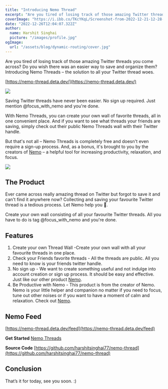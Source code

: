 ```yaml
---
title: "Introducing Nemo Thread"
excerpt: "Are you tired of losing track of those amazing Twitter threads you come across? Do you wish there was an easier way to save and organize them? Introducing Nemo Threads – the solution to all your Twitter thread woes."
coverImage: "https://i.ibb.co/TKcYKqL/Screenshot-from-2022-12-21-12-28-00.png"
date: "2022-12-26T12:04:07.322Z"
author:
  name: Harshit Singhai
  picture: "/images/profile.jpg"
ogImage:
  url: "/assets/blog/dynamic-routing/cover.jpg"
---
```


Are you tired of losing track of those amazing Twitter threads you come across? Do you wish there was an easier way to save and organize them? Introducing Nemo Threads – the solution to all your Twitter thread woes.

[https://nemo-thread.deta.dev/](https://nemo-thread.deta.dev/)

<img src='https://i.ibb.co/TKcYKqL/Screenshot-from-2022-12-21-12-28-00.png' />

Saving Twitter threads have never been easier. No sign up required. Just mention @focus_with_nemo and you're done.

With Nemo Threads, you can create your own wall of favorite threads, all in one convenient place. And if you want to see what threads your friends are saving, simply check out their public Nemo Threads wall with their Twitter handle.

But that's not all – Nemo Threads is completely free and doesn't even require a sign-up process. And, as a bonus, it's brought to you by the creators of [Nemo](https://nemo-landing-page.netlify.app/) – a helpful tool for increasing productivity, relaxation, and focus.

<img src='https://media.tenor.com/Kt8pNHXHLKwAAAAC/module-free.gif' />

## The Product

Ever came across really amazing thread on Twitter but forgot to save it and can't find it anywhere now? Collecting and saving your favourite Twitter thread is a tedious process. Let Nemo help you 🙂.

Create your own wall consisting of all your favourite Twitter threads. All you have to do is tag @focus_with_nemo and you're done.

## Features

1. Create your own Thread Wall -Create your own wall with all your favourite threads in one place.
2. Check your Friends favorite threads - All the threads are public. All you need to know is your friends twitter handle.
3. No sign up - We want to create something useful and not indulge into account creation or sign up process. It should be easy and effective. Just like our other product [Nemo](https://nemo-landing-page.netlify.app/).
4. Be Productive with Nemo - This product is from the creator of Nemo. Nemo is your little helper and companion no matter if you need to focus, tune out other noises or if you want to have a moment of calm and relaxation. Check out [Nemo](https://nemo-landing-page.netlify.app/).

## Nemo Feed

[https://nemo-thread.deta.dev/feed](https://nemo-thread.deta.dev/feed)

**Get Started** [Nemo Threads](https://nemo-thread.deta.dev/)

**Source Code**
[https://github.com/harshitsinghai77/nemo-thread](https://github.com/harshitsinghai77/nemo-thread)

## Conclusion

That’s it for today, see you soon. :)
